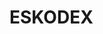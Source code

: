 # ESKODEX


























































































